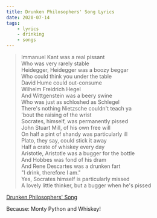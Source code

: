 ```yaml
---
title: Drunken Philosophers' Song Lyrics
date: 2020-07-14
tags:
    - lyrics
    - drinking
    - songs
---
```



> Immanuel Kant was a real pissant  
> Who was very rarely stable  
> Heidegger, Heidegger was a boozy beggar  
> Who could think you under the table  
> David Hume could out-consume  
> Wilhelm Freidrich Hegel  
> And Wittgenstein was a beery swine  
> Who was just as schloshed as Schlegel  
> There's nothing Nietzsche couldn't teach ya  
> 'bout the raising of the wrist  
> Socrates, himself, was permanently pissed  
> John Stuart Mill, of his own free will  
> On half a pint of shandy was particularly ill  
> Plato, they say, could stick it away  
> Half a crate of whiskey every day  
> Aristotle, Aristotle was a bugger for the bottle  
> And Hobbes was fond of his dram  
> And Rene Descartes was a drunken fart  
> "I drink, therefore I am."  
> Yes, Socrates himself is particularly missed  
> A lovely little thinker, but a bugger when he's pissed  



[Drunken Philosophers' Song](https://www.youtube.com/watch?v=l9SqQNgDrgg)

Because: Monty Python and Whiskey!
